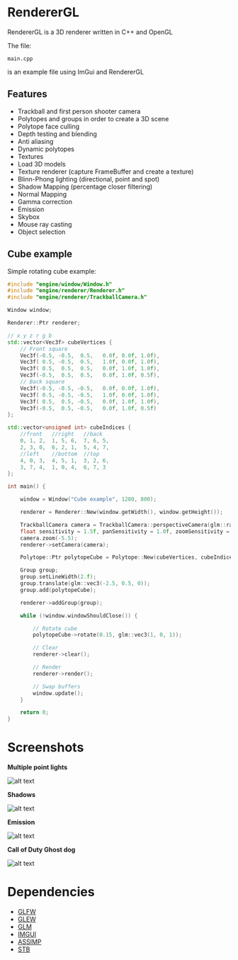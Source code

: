 # RendererGL

RendererGL is a 3D renderer written in C++ and OpenGL

The file:

```
main.cpp
```

is an example file using ImGui and RendererGL

## Features

* Trackball and first person shooter camera
* Polytopes and groups in order to create a 3D scene
* Polytope face culling
* Depth testing and blending
* Anti aliasing
* Dynamic polytopes
* Textures
* Load 3D models
* Texture renderer (capture FrameBuffer and create a texture)
* Blinn-Phong lighting (directional, point and spot)
* Shadow Mapping (percentage closer filtering)
* Normal Mapping
* Gamma correction
* Emission
* Skybox
* Mouse ray casting
* Object selection

## Cube example

Simple rotating cube example:

```cpp
#include "engine/window/Window.h"
#include "engine/renderer/Renderer.h"
#include "engine/renderer/TrackballCamera.h"

Window window;

Renderer::Ptr renderer;

// x y z r g b
std::vector<Vec3f> cubeVertices {
    // Front square
    Vec3f(-0.5, -0.5,  0.5,   0.0f, 0.0f, 1.0f),
    Vec3f( 0.5, -0.5,  0.5,   1.0f, 0.0f, 1.0f),
    Vec3f( 0.5,  0.5,  0.5,   0.0f, 1.0f, 1.0f),
    Vec3f(-0.5,  0.5,  0.5,   0.0f, 1.0f, 0.5f),
    // Back square
    Vec3f(-0.5, -0.5, -0.5,   0.0f, 0.0f, 1.0f),
    Vec3f( 0.5, -0.5, -0.5,   1.0f, 0.0f, 1.0f),
    Vec3f( 0.5,  0.5, -0.5,   0.0f, 1.0f, 1.0f),
    Vec3f(-0.5,  0.5, -0.5,   0.0f, 1.0f, 0.5f)
};

std::vector<unsigned int> cubeIndices {
    //front   //right   //back
    0, 1, 2,  1, 5, 6,  7, 6, 5,
    2, 3, 0,  6, 2, 1,  5, 4, 7,
    //left    //bottom  //top
    4, 0, 3,  4, 5, 1,  3, 2, 6,
    3, 7, 4,  1, 0, 4,  6, 7, 3 
};

int main() {

    window = Window("Cube example", 1280, 800);

    renderer = Renderer::New(window.getWidth(), window.getHeight());

    TrackballCamera camera = TrackballCamera::perspectiveCamera(glm::radians(45.0f), window.getWidth() / window.getHeight(), 0.1, 1000);
    float sensitivity = 1.5f, panSensitivity = 1.0f, zoomSensitivity = 1.0f;
    camera.zoom(-5.5);
    renderer->setCamera(camera);

    Polytope::Ptr polytopeCube = Polytope::New(cubeVertices, cubeIndices);

    Group group;
    group.setLineWidth(2.f);
    group.translate(glm::vec3(-2.5, 0.5, 0));
    group.add(polytopeCube);

    renderer->addGroup(group);

    while (!window.windowShouldClose()) {

        // Rotate cube
        polytopeCube->rotate(0.15, glm::vec3(1, 0, 1));

        // Clear
        renderer->clear();

        // Render
        renderer->render();

        // Swap buffers
        window.update();
    }

    return 0;
}
```

# Screenshots

**Multiple point lights**

![alt text](https://github.com/MorcilloSanz/RendererGL/blob/main/img/lighting.png)

**Shadows**

![alt text](https://github.com/MorcilloSanz/RendererGL/blob/main/img/shadows.png)

**Emission**

![alt text](https://github.com/MorcilloSanz/RendererGL/blob/main/img/emission.png)

**Call of Duty Ghost dog**

![alt text](https://github.com/MorcilloSanz/RendererGL/blob/main/img/2.png)

# Dependencies

* [GLFW](https://github.com/glfw/glfw)
* [GLEW](https://github.com/nigels-com/glew)
* [GLM](https://github.com/g-truc/glm)
* [IMGUI](https://github.com/ocornut/imgui)
* [ASSIMP](https://github.com/assimp/assimp)
* [STB](https://github.com/nothings/stb)